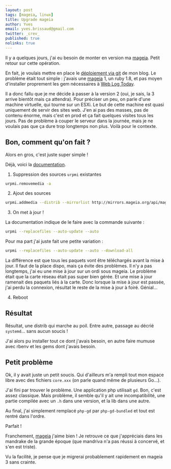 ```yaml
---
layout: post
tags: [mageia, linux]
title: Upgrade mageia
author: Yves
email: yves.brissaud@gmail.com
twitter: _crev_
published: true
nolinks: true
---
```


Il y a quelques jours, j'ai eu besoin de monter en version ma [mageia][]. Petit retour sur cette opération.

En fait, je voulais mettre en place le [déploiement via git][deploy] de mon blog. Le problème était tout simple : j'avais une [mageia][] 1, un ruby 1.8, et pas moyen d'installer proprement les gem nécessaires à [Web Log Today][wlt].

Il a donc fallu que je me décide à passer à la version 2 (oui, je sais, la 3 arrive bientôt mais ça attendra). Pour préciser un peu, on parle d'une machine virtuelle, qui tourne sur un ESXi. Le but de cette machine est quasi uniquement de servir des sites web. J'en ai pas des masses, pas de contenu énorme, mais c'est en prod et ça fait quelques visites tous les jours. Pas de problème à couper le serveur dans la journée, mais je ne voulais pas que ça dure trop longtemps non plus. Voilà pour le contexte.

## Bon, comment qu'on fait ?

Alors en gros, c'est juste super simple !

Déjà, voici la [documentation][docmageia].

1. Suppression des sources `urpmi` existantes

  ```sh
  urpmi.removemedia -a
  ```

2. Ajout des sources

  ```sh
  urpmi.addmedia --distrib --mirrorlist http://mirrors.mageia.org/api/mageia.2.$ARCH.list
  ```

3. On met à jour !

  La documentation indique de le faire avec la commande suivante :

  ```sh
  urpmi --replacefiles --auto-update --auto
  ```

  Pour ma part j'ai juste fait une petite variation :

  ```sh
  urpmi --replacefiles --auto-update --auto --download-all
  ```

  La différence est que tous les paquets vont être téléchargés avant la mise à jour. Il faut de la place dispo, mais ça évite des problèmes. Il n'y a pas longtemps, j'ai eu une mise à jour sur un ordi sous mageia. Le problème était que la carte réseau était pas super bien gérée. Et une mise à jour ramenait des paquets liés à la carte. Donc lorsque la mise à jour est passée, j'ai perdu la connexion, résultat le reste de la mise à jour à foiré. Génial...

4. Reboot

## Résultat

Résultat, une distrib qui marche au poil. Entre autre, passage au décrié `systemd`... sans aucun soucis !

J'ai alors pu installer tout ce dont j'avais besoin, en autre faire mumuse avec rbenv et les gems dont j'avais besoin.

## Petit problème

Ok, il y avait juste un petit soucis. Qui d'ailleurs m'a rempli tout mon espace libre avec des fichiers `core.xxx` (on parle quand même de plusieurs Go...).

J'ai fini par trouver le problème. Une application php utilisait `gd`. Bon, c'est assez classique. Mais problème, il semble qu'il y ait une incompatibilité, une partie compilée avec un `.h` dans une version, et la lib dans une autre.

Au final, j'ai simplement remplacé `php-gd` par `php-gd-bundled` et tout est rentré dans l'ordre.

Parfait !

Franchement, [mageia][] j'aime bien ! Je retrouve ce que j'appréciais dans les mandrake de la grande époque (que mandriva n'a pas réussi à concervé, et s'en est triste).

Vu la facilité, je pense que je migrerai probablement rapidement en mageia 3 sans crainte.


[mageia]: http://www.mageia.org
[deploy]: http://log.winsos.net/2013/02/05/git-pour-deployer-votre-site.html
[wlt]: https://github.com/eunomie/wlt
[docmageia]: https://wiki.mageia.org/en/Mageia_2_:_Notes_de_Version_-_FR#Mise_.C3.A0_niveau_en_ligne.2C_en_utilisant_urpmi_.28ligne_de_commande.2FCLI.29
